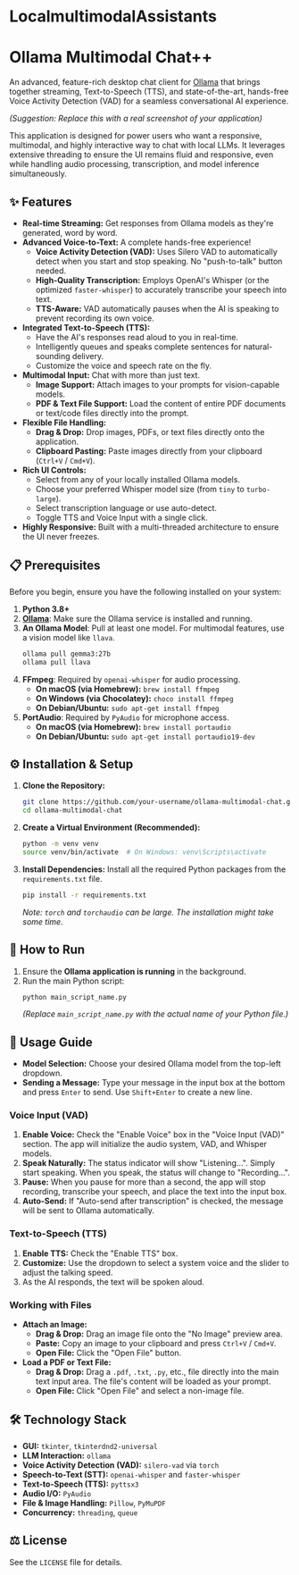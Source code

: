 # LocalmultimodalAssistants
# Ollama Multimodal Chat++

An advanced, feature-rich desktop chat client for [Ollama](https://ollama.com/) that brings together streaming, Text-to-Speech (TTS), and state-of-the-art, hands-free Voice Activity Detection (VAD) for a seamless conversational AI experience.

 
*(Suggestion: Replace this with a real screenshot of your application)*

This application is designed for power users who want a responsive, multimodal, and highly interactive way to chat with local LLMs. It leverages extensive threading to ensure the UI remains fluid and responsive, even while handling audio processing, transcription, and model inference simultaneously.

## ✨ Features

-   **Real-time Streaming:** Get responses from Ollama models as they're generated, word by word.
-   **Advanced Voice-to-Text:** A complete hands-free experience!
    -   **Voice Activity Detection (VAD):** Uses Silero VAD to automatically detect when you start and stop speaking. No "push-to-talk" button needed.
    -   **High-Quality Transcription:** Employs OpenAI's Whisper (or the optimized `faster-whisper`) to accurately transcribe your speech into text.
    -   **TTS-Aware:** VAD automatically pauses when the AI is speaking to prevent recording its own voice.
-   **Integrated Text-to-Speech (TTS):**
    -   Have the AI's responses read aloud to you in real-time.
    -   Intelligently queues and speaks complete sentences for natural-sounding delivery.
    -   Customize the voice and speech rate on the fly.
-   **Multimodal Input:** Chat with more than just text.
    -   **Image Support:** Attach images to your prompts for vision-capable models.
    -   **PDF & Text File Support:** Load the content of entire PDF documents or text/code files directly into the prompt.
-   **Flexible File Handling:**
    -   **Drag & Drop:** Drop images, PDFs, or text files directly onto the application.
    -   **Clipboard Pasting:** Paste images directly from your clipboard (`Ctrl+V` / `Cmd+V`).
-   **Rich UI Controls:**
    -   Select from any of your locally installed Ollama models.
    -   Choose your preferred Whisper model size (from `tiny` to `turbo-large`).
    -   Select transcription language or use auto-detect.
    -   Toggle TTS and Voice Input with a single click.
-   **Highly Responsive:** Built with a multi-threaded architecture to ensure the UI never freezes.

## 📋 Prerequisites

Before you begin, ensure you have the following installed on your system:

1.  **Python 3.8+**
2.  **[Ollama](https://ollama.com/)**: Make sure the Ollama service is installed and running.
3.  **An Ollama Model**: Pull at least one model. For multimodal features, use a vision model like `llava`.
    ```bash
    ollama pull gemma3:27b
    ollama pull llava
    ```
4.  **FFmpeg**: Required by `openai-whisper` for audio processing.
    -   **On macOS (via Homebrew):** `brew install ffmpeg`
    -   **On Windows (via Chocolatey):** `choco install ffmpeg`
    -   **On Debian/Ubuntu:** `sudo apt-get install ffmpeg`
5.  **PortAudio**: Required by `PyAudio` for microphone access.
    -   **On macOS (via Homebrew):** `brew install portaudio`
    -   **On Debian/Ubuntu:** `sudo apt-get install portaudio19-dev`

## ⚙️ Installation & Setup

1.  **Clone the Repository:**
    ```bash
    git clone https://github.com/your-username/ollama-multimodal-chat.git
    cd ollama-multimodal-chat
    ```

2.  **Create a Virtual Environment (Recommended):**
    ```bash
    python -m venv venv
    source venv/bin/activate  # On Windows: venv\Scripts\activate
    ```

3.  **Install Dependencies:**
    Install all the required Python packages from the `requirements.txt` file.
    ```bash
    pip install -r requirements.txt
    ```
    *Note: `torch` and `torchaudio` can be large. The installation might take some time.*

## 🚀 How to Run

1.  Ensure the **Ollama application is running** in the background.
2.  Run the main Python script:
    ```bash
    python main_script_name.py 
    ```
    *(Replace `main_script_name.py` with the actual name of your Python file.)*

## 📖 Usage Guide

-   **Model Selection:** Choose your desired Ollama model from the top-left dropdown.
-   **Sending a Message:** Type your message in the input box at the bottom and press `Enter` to send. Use `Shift+Enter` to create a new line.

### Voice Input (VAD)
1.  **Enable Voice:** Check the "Enable Voice" box in the "Voice Input (VAD)" section. The app will initialize the audio system, VAD, and Whisper models.
2.  **Speak Naturally:** The status indicator will show "Listening...". Simply start speaking. When you speak, the status will change to "Recording...".
3.  **Pause:** When you pause for more than a second, the app will stop recording, transcribe your speech, and place the text into the input box.
4.  **Auto-Send:** If "Auto-send after transcription" is checked, the message will be sent to Ollama automatically.

### Text-to-Speech (TTS)
1.  **Enable TTS:** Check the "Enable TTS" box.
2.  **Customize:** Use the dropdown to select a system voice and the slider to adjust the talking speed.
3.  As the AI responds, the text will be spoken aloud.

### Working with Files
-   **Attach an Image:**
    -   **Drag & Drop:** Drag an image file onto the "No Image" preview area.
    -   **Paste:** Copy an image to your clipboard and press `Ctrl+V` / `Cmd+V`.
    -   **Open File:** Click the "Open File" button.
-   **Load a PDF or Text File:**
    -   **Drag & Drop:** Drag a `.pdf`, `.txt`, `.py`, etc., file directly into the main text input area. The file's content will be loaded as your prompt.
    -   **Open File:** Click "Open File" and select a non-image file.

## 🛠️ Technology Stack

-   **GUI:** `tkinter`, `tkinterdnd2-universal`
-   **LLM Interaction:** `ollama`
-   **Voice Activity Detection (VAD):** `silero-vad` via `torch`
-   **Speech-to-Text (STT):** `openai-whisper` and `faster-whisper`
-   **Text-to-Speech (TTS):** `pyttsx3`
-   **Audio I/O:** `PyAudio`
-   **File & Image Handling:** `Pillow`, `PyMuPDF`
-   **Concurrency:** `threading`, `queue`

## ⚖️ License

See the `LICENSE` file for details.

